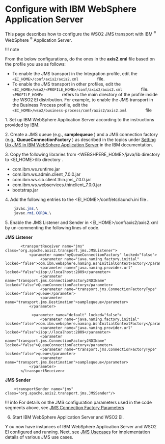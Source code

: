 # Configure with IBM WebSphere Application Server

This page describes how to configure the WSO2 JMS transport with IBM
<sup>®</sup> WebSphere <sup>®</sup> Application Server.

!!! note

From the below configurations, do the ones in the **axis2.xml** file
based on the profile you use as follows:

-   To enable the JMS transport in the Integration profile, edit the
    `          <EI_HOME>/conf/axis2/axis2.xml         ` file.
-   To enable the JMS transport in other profiles, edit the
    `          <EI_HOME>/wso2/<PROFILE_HOME>/conf/axis2/axis2.xml         `
    file. `          <PROFILE_HOME>         ` refers to the main
    directory of the profile inside the WSO2 EI distribution. For
    example, to enable the JMS transport in the Business Process
    profile, edit the
    `          <EI_HOME>/wso2/business-process/conf/axis2/axis2.xml         `
    file


1\. Set up IBM WebSphere Application Server according to the instructions
provided by IBM.  

2\. Create a JMS queue (e.g., **samplequeue** ) and a JMS connection
factory (e.g., **QueueConnectionFactory** ) as described in the topics
under [Setting Up JMS in IBM WebSphere Application
Server](http://pic.dhe.ibm.com/infocenter/iisinfsv/v8r5/index.jsp?topic=%2Fcom.ibm.swg.im.iis.infoservdir.user.doc%2Ftopics%2Ft_isd_user_creating_jms_que_cx_fact.html)
in the IBM documentation.

3\. Copy the following libraries from \<WEBSHPERE\_HOME\>/java/lib
directory to \<EI\_HOME\>/lib directory .

-   com.ibm.ws.runtime.jar
-   com.ibm.ws.admin.client\_7.0.0.jar
-   com.ibm.ws.sib.client.thin.jms\_7.0.0.jar
-   com.ibm.ws.webservices.thinclient\_7.0.0.jar
-   bootstrap.jar

4\. Add the following entries to the \<EI\_HOME\>/conf/etc/launch.ini
file .

``` java
    javax.jms,\
    javax.rmi.CORBA,\
```

5\. Enable the JMS Listener and Sender in
\<EI\_HOME\>/conf/axis2/axis2.xml by un-commenting the following lines
of code.  

**JMS Listener**

``` html/xml
       <transportReceiver name="jms" class="org.apache.axis2.transport.jms.JMSListener">
           <parameter name="myQueueConnectionFactory" locked="false">
                <parameter name="java.naming.factory.initial" locked="false">com.ibm.websphere.naming.WsnInitialContextFactory</parameter>
                <parameter name="java.naming.provider.url" locked="false">iiop://localhost:2809</parameter>
                <parameter name="transport.jms.ConnectionFactoryJNDIName" locked="false">QueueConnectionFactory</parameter>
                <parameter name="transport.jms.ConnectionFactoryType" locked="false">queue</parameter>
                <parameter name="transport.jms.Destination">samplequeue</parameter>
           </parameter>
     
            <parameter name="default" locked="false">
                <parameter name="java.naming.factory.initial" locked="false">com.ibm.websphere.naming.WsnInitialContextFactory</parameter>
                <parameter name="java.naming.provider.url" locked="false">iiop://localhost:2809</parameter>                           
                <parameter name="transport.jms.ConnectionFactoryJNDIName" locked="false">QueueConnectionFactory</parameter>
                <parameter name="transport.jms.ConnectionFactoryType" locked="false">queue</parameter>
                <parameter name="transport.jms.Destination">samplequeue</parameter>
           </parameter>
       </transportReceiver>
```

**JMS Sender**

``` html/xml
    <transportSender name="jms" class="org.apache.axis2.transport.jms.JMSSender"/> 
```

!!! info For details on the JMS configuration parameters used in the
code segments above, see [JMS Connection Factory
Parameters](JMS-Transport_119130301.html#JMSTransport-JMSConnectionFactoryParameters)

  
6. Start IBM WebSphere Application Server and WSO2 EI.

Y ou now have instances of IBM WebSphere Application Server and WSO2 EI
configured and running. Next, see [JMS Usecases](_JMS_Usecases_) for
implementation details of various JMS use cases.  
